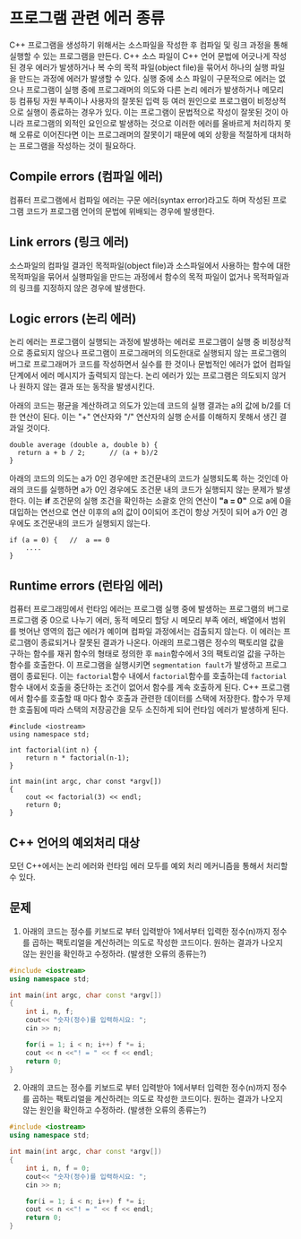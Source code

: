# 프로그램 관련 에러 종류

C++ 프로그램을 생성하기 위해서는 소스파일을 작성한 후 컴파일 및 링크 과정을 통해 실행할 수 있는 프로그램을 만든다. 
C++ 소스 파일이 C++ 언어 문법에 어긋나게 작성된 경우 에러가 발생하거나 복 수의 목적 파일(object file)을 묶어서 하나의 실행 파일을 만드는 과정에 에러가 발생할 수 있다. 
실행 중에 소스 파일이 구문적으로 에러는 없으나 프로그램이 실행 중에 프로그래머의 의도와 다른 논리 에러가 발생하거나
메모리 등 컴퓨팅 자원 부족이나 사용자의 잘못된 입력 등 여러 원인으로 프로그램이 비정상적으로 실행이 종료하는 경우가 있다. 
이는 프로그램이 문법적으로 작성이 잘못된 것이 아니라 프로그램의 외적인 요인으로 발생하는 것으로 이러한 에러를 
올바르게 처리하지 못해 오류로 이어진다면 이는 프로그래머의 잘못이기 때문에 예외 상황을 적절하게 대처하는 프로그램을 작성하는 것이 필요하다. 

## Compile errors (컴파일 에러)
컴퓨터 프로그램에서 컴파일 에러는 구문 에러(syntax error)라고도 하며 작성된 프로그램 코드가 프로그램 언어의 문법에 위배되는 경우에 발생한다. 

## Link errors (링크 에러)
소스파일의 컴파일 결과인 목적파일(object file)과 소스파일에서 사용하는 함수에 대한 목적파일을 묶어서 실행파일을 만드는 과정에서 함수의 목적 파일이 없거나 목적파일과의 링크를 지정하지 않은 경우에 발생한다.

## Logic errors (논리 에러)
논리 에러는 프로그램이 실행되는 과정에 발생하는 에러로 프로그램이 실행 중 비정상적으로 종료되지 않으나 
프로그램이 프로그래머의 의도한대로 실행되지 않는 프로그램의 버그로 프로그래머가 코드를 작성하면서 실수를 한 것이나 문법적인 에러가 없어 컴파일 단계에서 에러 메시지가 출력되지 않는다. 
논리 에러가 있는 프로그램은 의도되지 않거나 원하지 않는 결과 또는 동작을 발생시킨다. 

아래의 코드는 평균을 계산하려고 의도가 있는데 코드의 실행 결과는 a의 값에 b/2를 더한 연산이 된다. 이는 "+" 연산자와 "/" 연산자의 실행 순서를 이해하지 못해서 생긴 결과일 것이다.

```
double average (double a, double b) {
  return a + b / 2;      // (a + b)/2
}
```

아래의 코드의 의도는 a가 0인 경우에만 조건문내의 코드가 실행되도록 하는 것인데 아래의 코드를 실행하면 a가 0인 경우에도 조건문 내의 코드가 
실행되지 않는 문제가 발생한다. 
이는 **if** 조건문의 실행 조건을 확인하는 소괄호 안의 연산이 **"a = 0"** 으로 a에 0을 대입하는 연선으로 연산 이후의 a의 값이 0이되어 조건이 항상 거짓이 되어 
a가 0인 경우에도 조건문내의 코드가 실행되지 않는다. 

```
if (a = 0) {   //  a == 0
	....
}
```

## Runtime errors (런타임 에러)
컴퓨터 프로그래밍에서 런타임 에러는 프로그램 실행 중에 발생하는 프로그램의 버그로 프로그램 중 0으로 나누기 에러, 동적 메모리 할당 시 메모리 부족 에러, 배열에서 범위를 벗어난 영역의 접근 에러가 예이며 컴파일 과정에서는 검출되지 않는다.
이 에러는 프로그램이 종료되거나 잘못된 결과가 나온다.
아래의 프로그램은 정수의 팩토리얼 값을 구하는 함수를 재귀 함수의 형태로 정의한 후 ```main```함수에서 3의 팩토리얼 값을 구하는 함수를 호출한다.
이 프로그램을 실행시키면 ``segmentation fault``가 발생하고 프로그램이 종료된다. 
이는 ```factorial```함수 내에서 ```factorial```함수를 호출하는데 
```factorial```함수 내에서 호출을 중단하는 조건이 없어서 함수를 계속 호출하게 된다.
C++ 프로그램에서 함수를 호출할 때 마다 함수 호출과 관련한 데이터를 스택에 저장한다.
함수가 무제한 호출됨에 따라 스택의 저장공간을 모두 소진하게 되어 런타임 에러가 발생하게 된다.   

```
#include <iostream>
using namespace std;

int factorial(int n) {
	return n * factorial(n-1);
}

int main(int argc, char const *argv[])
{
	cout << factorial(3) << endl;
	return 0;
}
```

## C++ 언어의 예외처리 대상

모던 C++에서는 논리 에러와 런타임 에러 모두를 예외 처리 메커니즘을 통해서 처리할 수 있다. 


## 문제

1. 아래의 코드는 정수를 키보드로 부터 입력받아 1에서부터 입력한 정수(n)까지 정수를 곱하는 팩토리얼을 계산하려는 의도로 작성한 코드이다. 
원하는 결과가 나오지 않는 원인을 확인하고 수정하라. (발생한 오류의 종류는?)

```c++
#include <iostream>
using namespace std;

int main(int argc, char const *argv[])
{
	int i, n, f;
	cout<< "숫자(정수)를 입력하시요: ";
	cin >> n;

	for(i = 1; i < n; i++) f *= i;
	cout << n <<"! = " << f << endl;
	return 0;
}
```

2. 아래의 코드는 정수를 키보드로 부터 입력받아 1에서부터 입력한 정수(n)까지 정수를 곱하는 팩토리얼을 계산하려는 의도로 작성한 코드이다. 
원하는 결과가 나오지 않는 원인을 확인하고 수정하라. (발생한 오류의 종류는?)

```c++
#include <iostream>
using namespace std;

int main(int argc, char const *argv[])
{
	int i, n, f = 0;
	cout<< "숫자(정수)를 입력하시요: ";
	cin >> n;

	for(i = 1; i < n; i++) f *= i;
	cout << n <<"! = " << f << endl;
	return 0;
}
```




